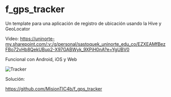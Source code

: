 # f_gps_tracker

Un template para una aplicación de registro de ubicación usando la Hive y GeoLocator

Video: https://uninorte-my.sharepoint.com/:v:/g/personal/sastoquek_uninorte_edu_co/EZXEAMfBezFBo72vHb8QekUBup2-X97GABWyk_9XPiH0nA?e=YgUBV0

Funcional con Android, iOS y Web

![Tracker](https://user-images.githubusercontent.com/25647254/192416251-fdae4ea5-3149-4c08-bd3b-b37e23c48f34.gif)

Solución:

https://github.com/MisionTIC4b/f_gps_tracker
